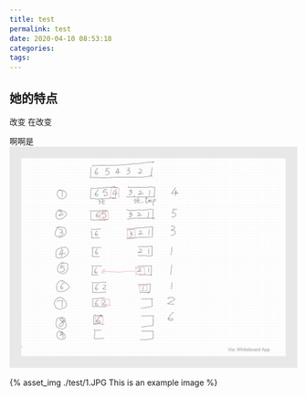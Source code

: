```yaml
---
title: test
permalink: test
date: 2020-04-10 08:53:18
categories:
tags:
---
```


## 她的特点

改变
在改变

啊啊是
![fig1](./test/1.JPG)


{% asset_img ./test/1.JPG This is an example image %}